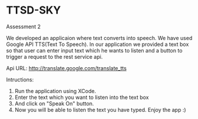 # TTSD-SKY
Assessment 2

We developed an applicaion where text converts into speech. We have used Google API TTS(Text To Speech).
In our application we provided a text box so that user can enter input text which he wants to listen and a button to trigger a request to the rest service api.

Api URL:
http://translate.google.com/translate_tts

Intructions:

1) Run the application using XCode.
2) Enter the text which you want to listen into the text box 
3) And click on "Speak On" button. 
4) Now you will be able to listen the text you have typed. Enjoy the app :)
